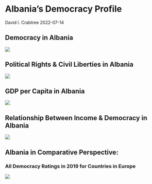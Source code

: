 Albania’s Democracy Profile
================
David I. Crabtree
2022-07-14

## Democracy in Albania

![](C:\Users\David\Desktop\PROGRA~1\FILESA~1\CFSS\hw06\reports\ALBANI~1/figure-gfm/Demscore-1.png)<!-- -->

## Political Rights & Civil Liberties in Albania

![](C:\Users\David\Desktop\PROGRA~1\FILESA~1\CFSS\hw06\reports\ALBANI~1/figure-gfm/Political%20Rights%20&%20Civil%20Libs-1.png)<!-- -->

## GDP per Capita in Albania

![](C:\Users\David\Desktop\PROGRA~1\FILESA~1\CFSS\hw06\reports\ALBANI~1/figure-gfm/GDP%20per%20Capita-1.png)<!-- -->

## Relationship Between Income & Democracy in Albania

![](C:\Users\David\Desktop\PROGRA~1\FILESA~1\CFSS\hw06\reports\ALBANI~1/figure-gfm/Income%20&%20Dem-1.png)<!-- -->

## Albania in Comparative Perspective:

### All Democracy Ratings in 2019 for Countries in Europe

![](C:\Users\David\Desktop\PROGRA~1\FILESA~1\CFSS\hw06\reports\ALBANI~1/figure-gfm/Democracy%20in%20Comparative%20Perspective-1.png)<!-- -->
